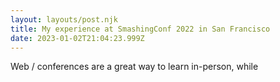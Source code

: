 ```yaml
---
layout: layouts/post.njk
title: My experience at SmashingConf 2022 in San Francisco
date: 2023-01-02T21:04:23.999Z
---
```

Web / conferences are a great way to learn in-person, while